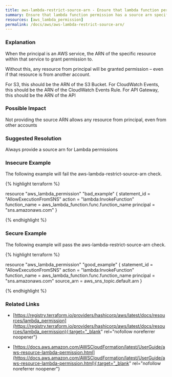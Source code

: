 ```yaml
---
title: aws-lambda-restrict-source-arn - Ensure that lambda function permission has a source arn specified
summary: Ensure that lambda function permission has a source arn specified 
resources: [aws_lambda_permission] 
permalink: /docs/aws/aws-lambda-restrict-source-arn/
---
```

### Explanation

When the principal is an AWS service, the ARN of the specific resource within that service to grant permission to. 

Without this, any resource from principal will be granted permission – even if that resource is from another account. 

For S3, this should be the ARN of the S3 Bucket. For CloudWatch Events, this should be the ARN of the CloudWatch Events Rule. For API Gateway, this should be the ARN of the API

### Possible Impact
Not providing the source ARN allows any resource from principal, even from other accounts

### Suggested Resolution
Always provide a source arn for Lambda permissions


### Insecure Example

The following example will fail the aws-lambda-restrict-source-arn check.

{% highlight terraform %}

resource "aws_lambda_permission" "bad_example" {
  statement_id  = "AllowExecutionFromSNS"
  action        = "lambda:InvokeFunction"
  function_name = aws_lambda_function.func.function_name
  principal     = "sns.amazonaws.com"
}

{% endhighlight %}



### Secure Example

The following example will pass the aws-lambda-restrict-source-arn check.

{% highlight terraform %}

resource "aws_lambda_permission" "good_example" {
  statement_id  = "AllowExecutionFromSNS"
  action        = "lambda:InvokeFunction"
  function_name = aws_lambda_function.func.function_name
  principal     = "sns.amazonaws.com"
  source_arn    = aws_sns_topic.default.arn
}

{% endhighlight %}



### Related Links


- [https://registry.terraform.io/providers/hashicorp/aws/latest/docs/resources/lambda_permission](https://registry.terraform.io/providers/hashicorp/aws/latest/docs/resources/lambda_permission){:target="_blank" rel="nofollow noreferrer noopener"}

- [https://docs.aws.amazon.com/AWSCloudFormation/latest/UserGuide/aws-resource-lambda-permission.html](https://docs.aws.amazon.com/AWSCloudFormation/latest/UserGuide/aws-resource-lambda-permission.html){:target="_blank" rel="nofollow noreferrer noopener"}


